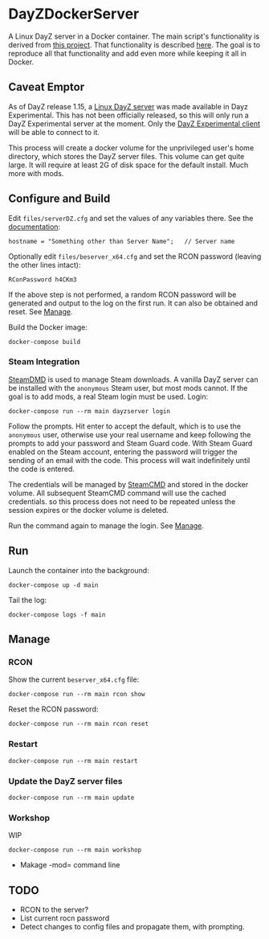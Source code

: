 # DayZDockerServer

A Linux DayZ server in a Docker container.
The main script's functionality is derived from [this project](https://github.com/thelastnoc/dayz-sa_linuxserver).
That functionality is described [here](https://steamcommunity.com/sharedfiles/filedetails/?id=1517338673). The goal is
to reproduce all that functionality and add even more while keeping it all in Docker. 

## Caveat Emptor

As of DayZ release 1.15, a [Linux DayZ server](https://steamdb.info/app/1042420/) was made available in Dayz
Experimental. This has not been officially released, so this will only run a DayZ Experimental server at the
moment. Only the [DayZ Experimental client](https://dayz.fandom.com/wiki/Experimental) will be able to connect to it.

This process will create a docker volume for the unprivileged user's home directory, which stores the DayZ server files.
This volume can get quite large. It will require at least 2G of disk space for the default install. Much more with mods.

## Configure and Build

Edit `files/serverDZ.cfg` and set the values of any variables there. 
See the [documentation](https://forums.dayz.com/topic/239635-dayz-server-files-documentation/):

```
hostname = "Something other than Server Name";   // Server name
```
Optionally edit `files/beserver_x64.cfg` and set the RCON password (leaving the other lines intact):
```
RConPassword h4CKm3
```
If the above step is not performed, a random RCON password will be generated and output to the log on the first run. It 
can also be obtained and reset. See [Manage](#manage).

Build the Docker image:
```
docker-compose build
```

### Steam Integration

[SteamDMD](https://developer.valvesoftware.com/wiki/SteamCMD) is used to manage Steam downloads. A vanilla DayZ server
can be installed with the `anonymous` Steam user, but most mods cannot. If the goal is to add mods, a real Steam login
must be used. Login:
```
docker-compose run --rm main dayzserver login
```
Follow the prompts. Hit enter to accept the default, which is to use the `anonymous` user, otherwise use your real
username and keep following the prompts to add your password and Steam Guard code. With Steam Guard enabled on the Steam
account, entering the password will trigger the sending of an email with the code. This process will wait indefinitely
until the code is entered.

The credentials will be managed by [SteamCMD](https://developer.valvesoftware.com/wiki/SteamCMD) and stored in the
docker volume. All subsequent SteamCMD command will use the cached credentials. so this process does not need to be
repeated unless the session expires or the docker volume is deleted. 

Run the command again to manage the login. See [Manage](#manage). 

## Run
Launch the container into the background:
```
docker-compose up -d main
```
Tail the log:
```
docker-compose logs -f main
```
  
## Manage

### RCON
Show the current `beserver_x64.cfg` file:
```
docker-compose run --rm main rcon show
```
Reset the RCON password:
```
docker-compose run --rm main rcon reset
```
### Restart
```
docker-compose run --rm main restart
```
### Update the DayZ server files
```
docker-compose run --rm main update
```
### Workshop
WIP
```
docker-compose run --rm main workshop
```
* Makage -mod= command line

## TODO

* RCON to the server?
* List current rocn password
* Detect changes to config files and propagate them, with prompting.
